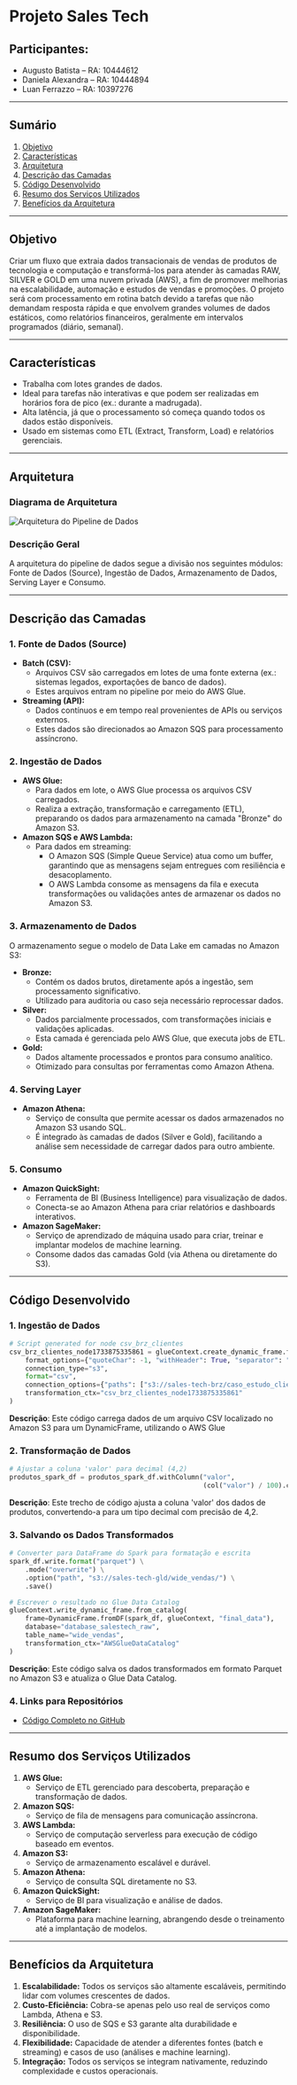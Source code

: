 # Projeto Sales Tech

## Participantes:
- Augusto Batista – RA: 10444612
- Daniela Alexandra – RA: 10444894
- Luan Ferrazzo – RA: 10397276

---

## Sumário
1. [Objetivo](#objetivo)
2. [Características](#características)
3. [Arquitetura](#arquitetura)
4. [Descrição das Camadas](#descrição-das-camadas)
5. [Código Desenvolvido](#código-desenvolvido)
6. [Resumo dos Serviços Utilizados](#resumo-dos-serviços-utilizados)
7. [Benefícios da Arquitetura](#benefícios-da-arquitetura)

---

## Objetivo
Criar um fluxo que extraia dados transacionais de vendas de produtos de tecnologia e computação e transformá-los para atender às camadas RAW, SILVER e GOLD em uma nuvem privada (AWS), a fim de promover melhorias na escalabilidade, automação e estudos de vendas e promoções. O projeto será com processamento em rotina batch devido a tarefas que não demandam resposta rápida e que envolvem grandes volumes de dados estáticos, como relatórios financeiros, geralmente em intervalos programados (diário, semanal).

---

## Características
- Trabalha com lotes grandes de dados.
- Ideal para tarefas não interativas e que podem ser realizadas em horários fora de pico (ex.: durante a madrugada).
- Alta latência, já que o processamento só começa quando todos os dados estão disponíveis.
- Usado em sistemas como ETL (Extract, Transform, Load) e relatórios gerenciais.

---

## Arquitetura

### Diagrama de Arquitetura
![Arquitetura do Pipeline de Dados](https://github.com/Luanferrazzo/HandsOnEngdeDados/blob/main/Arquitetura/Arquitetura.png)

### Descrição Geral
A arquitetura do pipeline de dados segue a divisão nos seguintes módulos: Fonte de Dados (Source), Ingestão de Dados, Armazenamento de Dados, Serving Layer e Consumo.

---

## Descrição das Camadas

### 1. Fonte de Dados (Source)
- **Batch (CSV):**
  - Arquivos CSV são carregados em lotes de uma fonte externa (ex.: sistemas legados, exportações de banco de dados).
  - Estes arquivos entram no pipeline por meio do AWS Glue.
- **Streaming (API):**
  - Dados contínuos e em tempo real provenientes de APIs ou serviços externos.
  - Estes dados são direcionados ao Amazon SQS para processamento assíncrono.

### 2. Ingestão de Dados
- **AWS Glue:**
  - Para dados em lote, o AWS Glue processa os arquivos CSV carregados.
  - Realiza a extração, transformação e carregamento (ETL), preparando os dados para armazenamento na camada "Bronze" do Amazon S3.
- **Amazon SQS e AWS Lambda:**
  - Para dados em streaming:
    - O Amazon SQS (Simple Queue Service) atua como um buffer, garantindo que as mensagens sejam entregues com resiliência e desacoplamento.
    - O AWS Lambda consome as mensagens da fila e executa transformações ou validações antes de armazenar os dados no Amazon S3.

### 3. Armazenamento de Dados
O armazenamento segue o modelo de Data Lake em camadas no Amazon S3:
- **Bronze:**
  - Contém os dados brutos, diretamente após a ingestão, sem processamento significativo.
  - Utilizado para auditoria ou caso seja necessário reprocessar dados.
- **Silver:**
  - Dados parcialmente processados, com transformações iniciais e validações aplicadas.
  - Esta camada é gerenciada pelo AWS Glue, que executa jobs de ETL.
- **Gold:**
  - Dados altamente processados e prontos para consumo analítico.
  - Otimizado para consultas por ferramentas como Amazon Athena.

### 4. Serving Layer
- **Amazon Athena:**
  - Serviço de consulta que permite acessar os dados armazenados no Amazon S3 usando SQL.
  - É integrado às camadas de dados (Silver e Gold), facilitando a análise sem necessidade de carregar dados para outro ambiente.

### 5. Consumo
- **Amazon QuickSight:**
  - Ferramenta de BI (Business Intelligence) para visualização de dados.
  - Conecta-se ao Amazon Athena para criar relatórios e dashboards interativos.
- **Amazon SageMaker:**
  - Serviço de aprendizado de máquina usado para criar, treinar e implantar modelos de machine learning.
  - Consome dados das camadas Gold (via Athena ou diretamente do S3).

---

## Código Desenvolvido

### 1. Ingestão de Dados

```python
# Script generated for node csv_brz_clientes
csv_brz_clientes_node1733875335861 = glueContext.create_dynamic_frame.from_options(
    format_options={"quoteChar": -1, "withHeader": True, "separator": ";", "multiLine": "false", "optimizePerformance": False}, 
    connection_type="s3", 
    format="csv", 
    connection_options={"paths": ["s3://sales-tech-brz/caso_estudo_clientes.csv"], "recurse": True}, 
    transformation_ctx="csv_brz_clientes_node1733875335861"
)

```
**Descrição**: Este código carrega dados de um arquivo CSV localizado no Amazon S3 para um DynamicFrame, utilizando o AWS Glue


### 2. Transformação de Dados 

```python
# Ajustar a coluna 'valor' para decimal (4,2)
produtos_spark_df = produtos_spark_df.withColumn("valor", 
                                                 (col("valor") / 100).cast(DecimalType(4, 2)))
```
**Descrição**: Este trecho de código ajusta a coluna 'valor' dos dados de produtos, convertendo-a para um tipo decimal com precisão de 4,2.


### 3. Salvando os Dados Transformados 

```python
# Converter para DataFrame do Spark para formatação e escrita
spark_df.write.format("parquet") \
    .mode("overwrite") \
    .option("path", "s3://sales-tech-gld/wide_vendas/") \
    .save()

# Escrever o resultado no Glue Data Catalog
glueContext.write_dynamic_frame.from_catalog(
    frame=DynamicFrame.fromDF(spark_df, glueContext, "final_data"),
    database="database_salestech_raw",
    table_name="wide_vendas",
    transformation_ctx="AWSGlueDataCatalog"
)
```
**Descrição**: Este código salva os dados transformados em formato Parquet no Amazon S3 e atualiza o Glue Data Catalog.


### 4. Links para Repositórios
- [Código Completo no GitHub](https://github.com/Luanferrazzo/HandsOnEngdeDados/tree/main/ETL)

---

## Resumo dos Serviços Utilizados
1. **AWS Glue:**
   - Serviço de ETL gerenciado para descoberta, preparação e transformação de dados.
2. **Amazon SQS:**
   - Serviço de fila de mensagens para comunicação assíncrona.
3. **AWS Lambda:**
   - Serviço de computação serverless para execução de código baseado em eventos.
4. **Amazon S3:**
   - Serviço de armazenamento escalável e durável.
5. **Amazon Athena:**
   - Serviço de consulta SQL diretamente no S3.
6. **Amazon QuickSight:**
   - Serviço de BI para visualização e análise de dados.
7. **Amazon SageMaker:**
   - Plataforma para machine learning, abrangendo desde o treinamento até a implantação de modelos.

---

## Benefícios da Arquitetura
1. **Escalabilidade:** Todos os serviços são altamente escaláveis, permitindo lidar com volumes crescentes de dados.
2. **Custo-Eficiência:** Cobra-se apenas pelo uso real de serviços como Lambda, Athena e S3.
3. **Resiliência:** O uso de SQS e S3 garante alta durabilidade e disponibilidade.
4. **Flexibilidade:** Capacidade de atender a diferentes fontes (batch e streaming) e casos de uso (análises e machine learning).
5. **Integração:** Todos os serviços se integram nativamente, reduzindo complexidade e custos operacionais.
